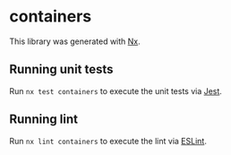 # containers

This library was generated with [Nx](https://nx.dev).

## Running unit tests

Run `nx test containers` to execute the unit tests via [Jest](https://jestjs.io).

## Running lint

Run `nx lint containers` to execute the lint via [ESLint](https://eslint.org/).
